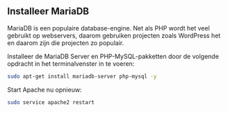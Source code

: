 ## Installeer MariaDB

MariaDB is een populaire database-engine. Net als PHP wordt het veel gebruikt op webservers, daarom gebruiken projecten zoals WordPress het en daarom zijn die projecten zo populair.

Installeer de MariaDB Server en PHP-MySQL-pakketten door de volgende opdracht in het terminalvenster in te voeren:

```bash
sudo apt-get install mariadb-server php-mysql -y
```

Start Apache nu opnieuw:

```bash
sudo service apache2 restart
```
